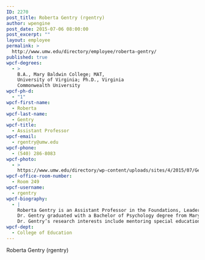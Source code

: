 ```yaml
---
ID: 2270
post_title: Roberta Gentry (rgentry)
author: wpengine
post_date: 2015-07-06 08:00:00
post_excerpt: ""
layout: employee
permalink: >
  http://www.umw.edu/directory/employee/roberta-gentry/
published: true
wpcf-degrees:
  - >
    B.A., Mary Baldwin College; MAT,
    University of Virginia; Ph.D., Virginia
    Commonwealth University
wpcf-ph-d:
  - "1"
wpcf-first-name:
  - Roberta
wpcf-last-name:
  - Gentry
wpcf-title:
  - Assistant Professor
wpcf-email:
  - rgentry@umw.edu
wpcf-phone:
  - (540) 286-8083
wpcf-photo:
  - >
    https://www.umw.edu/directory/wp-content/uploads/sites/4/2015/07/Gentry-Roberta12.jpg
wpcf-office-room-number:
  - Room 249
wpcf-username:
  - rgentry
wpcf-biography:
  - |
    Roberta Gentry is an Assistant Professor in the Foundations, Leadership, and Special Populations department of the College of Education. She teaches graduate and undergraduate courses in special education.
    Dr. Gentry graduated with a Bachelor of Psychology degree from Mary Baldwin, a Master of Teaching degree in General and Special Education from the University of Virginia and a Ph.D. in Special Education Disability Policy and Leadership from Virginia Commonwealth University. Prior to joining the University of Mary Washington, Dr. Gentry taught at Virginia Commonwealth University and the University of South Carolina Upstate. She also worked in the public school setting as a special education teacher, special education administrator, and a contracted school psychologist for seventeen years.
    Dr. Gentry’s research interests include mentoring special education teachers through the use of electronic mentoring, pre-service teacher education, and the use of technology with pre-service and in-service teachers. Dr. Gentry has written book chapters, peer reviewed journal articles, and has presented locally and nationally. She has also served as a reviewer for conferences and journals. She is a member of the Council of Exceptional Children and the Association for Supervision and Curriculum Development.
wpcf-dept:
  - College of Education
---
```

Roberta Gentry (rgentry)